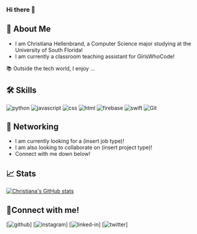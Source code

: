 ### Hi there 👋

<!--
**ChristianaMH/ChristianaMH** is a ✨ _special_ ✨ repository because its `README.md` (this file) appears on your GitHub profile.

Here are some ideas to get you started:

- 🔭 I’m currently working on ...
- 🌱 I’m currently learning ...
- 👯 I’m looking to collaborate on ...
- 🤔 I’m looking for help with ...
- 💬 Ask me about ...
- 📫 How to reach me: ...
- 😄 Pronouns: ...
- ⚡ Fun fact: ...
-->

## 🚀 About Me

- I am Christiana Hellenbrand, a Computer Science major studying at the University of South Florida! 
- I am currently a classroom teaching assistant for GirlsWhoCode! 

📚 Outside the tech world, I enjoy ...

## 🛠️ Skills

 <!--- feel free to add your own badges and skills. Google https://img.shields.io/badge/SKILL-NAME-000000?style=for-the-badge&logo=SKILL-NAME&logoColor=white) for badges -->
 
![python](https://img.shields.io/badge/Python-000000?style=for-the-badge&logo=python&logoColor=white)
![javascript](https://img.shields.io/badge/JavaScript-000000?style=for-the-badge&logo=javascript&logoColor=F7DF1E)
![css](https://img.shields.io/badge/CSS3-000000?style=for-the-badge&logo=css3&logoColor=white)
![html](https://img.shields.io/badge/HTML5-000000?style=for-the-badge&logo=html5&logoColor=white)
![firebase](https://img.shields.io/badge/Firebase-000000?style=for-the-badge&logo=Firebase&logoColor=white)
![swift](https://img.shields.io/badge/Swift-000000?style=for-the-badge&logo=Swift&logoColor=white)
![Git](https://img.shields.io/badge/Git-000000?style=for-the-badge&logo=git&logoColor=white)

## 📝 Networking
- I am currently looking for a (insert job type)!
- I am also looking to collaborate on (insert project type)!
- Connect with me down below!

## 📈 Stats
[![Christiana's GitHub stats](https://github-readme-stats.vercel.app/api?username=ChristianaMH)](https://github.com/ChristianaMH/github-readme-stats)

## 🔗Connect with me!
[![github](https://img.shields.io/badge/GitHub-000000?style=for-the-badge&logo=GitHub&logoColor=white)]<!---((https://github.com/GITHUB USERNAME)-->
[![instagram](https://img.shields.io/badge/Instagram-000000?style=for-the-badge&logo=Instagram&logoColor=pink)]<!---((https://www.instagram.com/INSTAGRAM USERNAME)-->
[![linked-in](https://img.shields.io/badge/LinkedIn-000000?style=for-the-badge&logo=LinkedIn&logoColor=blue)]<!---((https://www.linkedin.com/in/LINKEDIN USERNAME)-->
[![twitter](https://img.shields.io/badge/Twitter-000000?style=for-the-badge&logo=Twitter&logoColor=blue)]<!---((https://twitter.com/TWITTER USERNAME)-->
